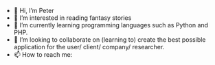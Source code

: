 - 👋 Hi, I’m Peter
- 👀 I’m interested in reading fantasy stories
- 🌱 I’m currently learning programming languages such as Python and PHP.
- 💞️ I’m looking to collaborate on (learning to) create the best possible application for the user/ client/ company/ researcher.
- 📫 How to reach me: 

<!---
Peter1de1Best/Peter1de1Best is a ✨ special ✨ repository because its `README.md` (this file) appears on your GitHub profile.
You can click the Preview link to take a look at your changes.
--->
